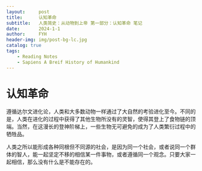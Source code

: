 ```yaml
---
layout:     post
title:      认知革命
subtitle:   人类简史：从动物到上帝 第一部分：认知革命 笔记
date:       2024-1-1
author:     FYH
header-img: img/post-bg-lc.jpg
catalog: true
tags:
    - Reading Notes
    - Sapiens A Breif History of Humankind
---
```

# 认知革命

遵循达尔文进化论，人类和大多数动物一样通过了大自然的考验进化至今。不同的是，人类在进化的过程中获得了其他生物所没有的灵智，使得其登上了食物链的顶端。当然，在这漫长的登神阶梯上，一些生物无可避免的成为了人类繁衍过程中的牺牲品。

人类之所以能形成各种同根但不同源的社会，是因为同一个社会，或者说同一个群体的智人，能一起坚定不移的相信某一件事物，或者遵循同一个观念。只要大家一起相信，那么没有什么是不能存在的。



